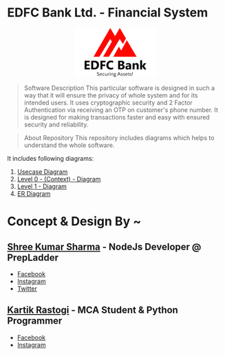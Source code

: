 # EDFC Bank Ltd. - Financial System 

<link rel="stylesheet" href="https://use.fontawesome.com/releases/v5.15.3/css/all.css" integrity="sha384-50oBUHEmvpQ+1lW4y57PTFmhCaXp0ML5d60M1M7uH2+nqUivzIebhndOJK28anvf">
<p align="center">
  <img src="https://github.com/shreesharma07/EDFC-Bank-Ltd.-Financial-System/blob/master/Images/edfc.png" alt="EDFC Logo">
</p>


> Software Description
This particular software is designed in such a way that it will ensure the privacy of whole system and for its intended users.
It uses cryptographic security and 2 Factor Authentication via receiving an OTP on customer's phone number.
It is designed for making transactions faster and easy with ensured security and reliability. 

> About Repository
This repository includes diagrams which helps to understand the whole software.

It includes following diagrams:
1.  [Usecase Diagram](https://github.com/shreesharma07/EDFC-Bank-Ltd.-Financial-System/blob/master/Use%20Case%20Diagram%20-%20(EDFC%20Bank%20Ltd.).png)
2.  [Level 0 - (Context) - Diagram](https://github.com/shreesharma07/EDFC-Bank-Ltd.-Financial-System/blob/master/Context%20Diagram.png)
3.  [Level 1 - Diagram](https://github.com/shreesharma07/EDFC-Bank-Ltd.-Financial-System/blob/master/DFD%20Level%201%20-%20Diagram.png)
4.  [ER Diagram](https://github.com/shreesharma07/EDFC-Bank-Ltd.-Financial-System/blob/master/ER%20Diagram%20-%20(EDFC%20Bank%20Ltd.).png)


# Concept & Design By ~

## [Shree Kumar Sharma](https://www.linkedin.com/in/shree-kumar-sharma-644167195/) - NodeJs Developer @ PrepLadder
   - [Facebook](https://www.facebook.com/shree.kumarsharma.338)
   - [Instagram](https://www.instagram.com/shree_kumar_sharma/)
   - [Twitter](https://twitter.com/shree_kr_sharma)
## [Kartik Rastogi](https://www.linkedin.com/in/kartik-rastogi-16b825160/) - MCA Student & Python Programmer
   - [Facebook](https://www.facebook.com/kartik.rastogi.97)
   - [Instagram](https://www.instagram.com/rustagi_karthik/)


